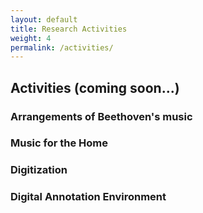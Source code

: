 ```yaml
---
layout: default
title: Research Activities
weight: 4
permalink: /activities/
---
```

Activities (coming soon...)
---

<!-- <div style=
    "color:#063d0c;
    font-weight:bold;
    font-size:125%;
    line-height:1.5" > -->

### Arrangements of Beethoven's music

### Music for the Home

### Digitization


### Digital Annotation Environment
